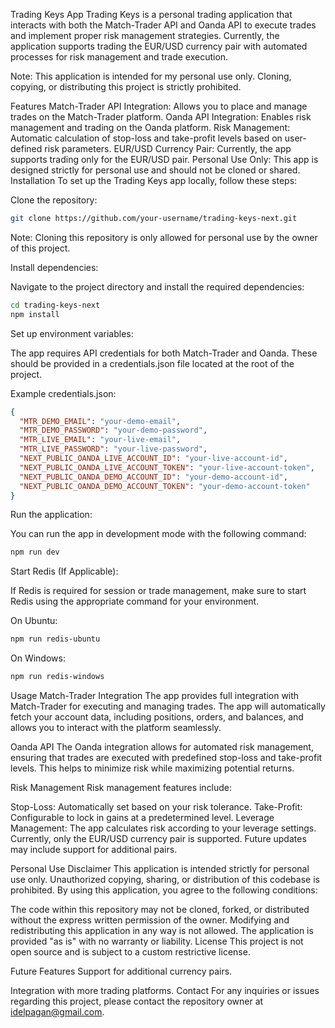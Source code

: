 Trading Keys App
Trading Keys is a personal trading application that interacts with both the Match-Trader API and Oanda API to execute trades and implement proper risk management strategies. Currently, the application supports trading the EUR/USD currency pair with automated processes for risk management and trade execution.

Note: This application is intended for my personal use only. Cloning, copying, or distributing this project is strictly prohibited.

Features
Match-Trader API Integration: Allows you to place and manage trades on the Match-Trader platform.
Oanda API Integration: Enables risk management and trading on the Oanda platform.
Risk Management: Automatic calculation of stop-loss and take-profit levels based on user-defined risk parameters.
EUR/USD Currency Pair: Currently, the app supports trading only for the EUR/USD pair.
Personal Use Only: This app is designed strictly for personal use and should not be cloned or shared.
Installation
To set up the Trading Keys app locally, follow these steps:

Clone the repository:

```bash
git clone https://github.com/your-username/trading-keys-next.git
```
Note: Cloning this repository is only allowed for personal use by the owner of this project.

Install dependencies:

Navigate to the project directory and install the required dependencies:

```bash
cd trading-keys-next
npm install
```
Set up environment variables:

The app requires API credentials for both Match-Trader and Oanda. These should be provided in a credentials.json file located at the root of the project.

Example credentials.json:

```json
{
  "MTR_DEMO_EMAIL": "your-demo-email",
  "MTR_DEMO_PASSWORD": "your-demo-password",
  "MTR_LIVE_EMAIL": "your-live-email",
  "MTR_LIVE_PASSWORD": "your-live-password",
  "NEXT_PUBLIC_OANDA_LIVE_ACCOUNT_ID": "your-live-account-id",
  "NEXT_PUBLIC_OANDA_LIVE_ACCOUNT_TOKEN": "your-live-account-token",
  "NEXT_PUBLIC_OANDA_DEMO_ACCOUNT_ID": "your-demo-account-id",
  "NEXT_PUBLIC_OANDA_DEMO_ACCOUNT_TOKEN": "your-demo-account-token"
}
```
Run the application:

You can run the app in development mode with the following command:

```bash
npm run dev
```
Start Redis (If Applicable):

If Redis is required for session or trade management, make sure to start Redis using the appropriate command for your environment.

On Ubuntu:

```bash
npm run redis-ubuntu
```

On Windows:

```bash
npm run redis-windows
```

Usage
Match-Trader Integration
The app provides full integration with Match-Trader for executing and managing trades. The app will automatically fetch your account data, including positions, orders, and balances, and allows you to interact with the platform seamlessly.

Oanda API
The Oanda integration allows for automated risk management, ensuring that trades are executed with predefined stop-loss and take-profit levels. This helps to minimize risk while maximizing potential returns.

Risk Management
Risk management features include:

Stop-Loss: Automatically set based on your risk tolerance.
Take-Profit: Configurable to lock in gains at a predetermined level.
Leverage Management: The app calculates risk according to your leverage settings.
Currently, only the EUR/USD currency pair is supported. Future updates may include support for additional pairs.

Personal Use Disclaimer
This application is intended strictly for personal use only. Unauthorized copying, sharing, or distribution of this codebase is prohibited. By using this application, you agree to the following conditions:

The code within this repository may not be cloned, forked, or distributed without the express written permission of the owner.
Modifying and redistributing this application in any way is not allowed.
The application is provided "as is" with no warranty or liability.
License
This project is not open source and is subject to a custom restrictive license.

Future Features
Support for additional currency pairs.

Integration with more trading platforms.
Contact
For any inquiries or issues regarding this project, please contact the repository owner at idelpagan@gmail.com.

